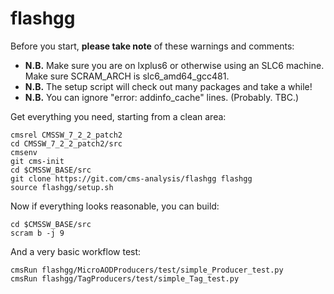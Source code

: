 flashgg
=======

Before you start, **please take note** of these warnings and comments:
* **N.B.** Make sure you are on lxplus6 or otherwise using an SLC6 machine. Make sure SCRAM_ARCH is slc6_amd64_gcc481.
* **N.B.** The setup script will check out many packages and take a while!
* **N.B.** You can ignore "error: addinfo_cache" lines. (Probably. TBC.)

Get everything you need, starting from a clean area:
 ```
 cmsrel CMSSW_7_2_2_patch2
 cd CMSSW_7_2_2_patch2/src
 cmsenv
 git cms-init
 cd $CMSSW_BASE/src 
 git clone https://git.com/cms-analysis/flashgg flashgg
 source flashgg/setup.sh
 ```
Now if everything looks reasonable, you can build:
 ```
 cd $CMSSW_BASE/src
 scram b -j 9
 ```
And a very basic workflow test:
 ```
 cmsRun flashgg/MicroAODProducers/test/simple_Producer_test.py
 cmsRun flashgg/TagProducers/test/simple_Tag_test.py
 ```
